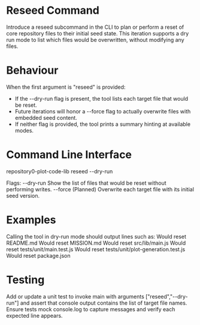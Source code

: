 # Reseed Command

Introduce a reseed subcommand in the CLI to plan or perform a reset of core repository files to their initial seed state. This iteration supports a dry run mode to list which files would be overwritten, without modifying any files.

# Behaviour

When the first argument is "reseed" is provided:
- If the --dry-run flag is present, the tool lists each target file that would be reset.
- Future iterations will honor a --force flag to actually overwrite files with embedded seed content.
- If neither flag is provided, the tool prints a summary hinting at available modes.

# Command Line Interface

repository0-plot-code-lib reseed --dry-run

Flags:
  --dry-run    Show the list of files that would be reset without performing writes.
  --force      (Planned) Overwrite each target file with its initial seed version.

# Examples

Calling the tool in dry-run mode should output lines such as:
  Would reset README.md
  Would reset MISSION.md
  Would reset src/lib/main.js
  Would reset tests/unit/main.test.js
  Would reset tests/unit/plot-generation.test.js
  Would reset package.json

# Testing

Add or update a unit test to invoke main with arguments ["reseed","--dry-run"] and assert that console output contains the list of target file names. Ensure tests mock console.log to capture messages and verify each expected line appears.
